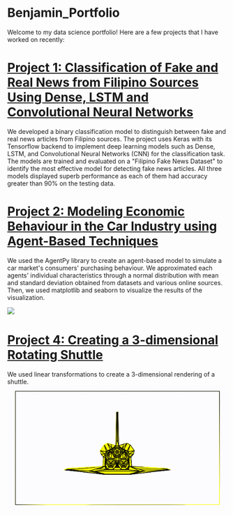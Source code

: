 # Benjamin_Portfolio
Welcome to my data science portfolio! Here are a few projects that I have worked on recently:

# [Project 1: Classification of Fake and Real News from Filipino Sources Using Dense, LSTM and Convolutional Neural Networks](https://github.com/benjaminang06/Fake-News-Classifier)
We developed a binary classification model to distinguish between fake and real news articles from Filipino sources. The project uses Keras with its Tensorflow backend to implement deep learning models such as Dense, LSTM, and Convolutional Neural Networks (CNN) for the classification task. The models are trained and evaluated on a "Filipino Fake News Dataset" to identify the most effective model for detecting fake news articles. All three models displayed superb performance as each of them had accuracy greater than 90% on the testing data.



# [Project 2: Modeling Economic Behaviour in the Car Industry using Agent-Based Techniques](https://google.com)
We used the AgentPy library to create an agent-based model to simulate a car market's consumers' purchasing behaviour. We approximated each agents' individual characteristics through a normal distribution with mean and standard deviation obtained from datasets and various online sources. Then, we used matplotlib and seaborn to visualize the results of the visualization.

![]([/images/matrix_results.png](https://github.com/benjaminang06/Modeling-Economic-Behavior/blob/main/Simulation%20Results.png))


# [Project 4: Creating a 3-dimensional Rotating Shuttle](https://github.com/benjaminang06/Rotating-Shuttle)
We used linear transformations to create a 3-dimensional rendering of a shuttle.
![Alt Text](https://github.com/benjaminang06/Rotating-Shuttle/blob/main/shuttle.gif)





